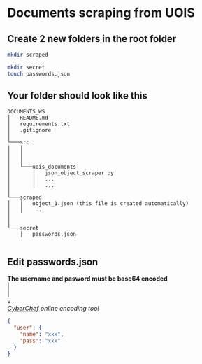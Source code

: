 # Documents scraping from UOIS

## Create 2 new folders in the root folder

```bash
mkdir scraped

mkdir secret
touch passwords.json
```

## Your folder should look like this

```
DOCUMENTS_WS
│   README.md
│   requirements.txt
│   .gitignore
│
└───src
│   │
│   │
│   │
│   └───uois_documents
│       │   json_object_scraper.py
│       │   ...
│       │   ...
│
└───scraped
│   │   object_1.json (this file is created automatically)
│   │   ...
│
│
└───secret
    │   passwords.json


```

## Edit passwords.json

**The username and pasword must be base64 encoded** <br />
|<br />
|<br />
v<br />
_[CyberChef](<https://gchq.github.io/CyberChef/#recipe=To_Base64('A-Za-z0-9%2B/%3D')&input=cGFzc3dvcmQ>) online encoding tool_

```json
{
  "user": {
    "name": "xxx",
    "pass": "xxx"
  }
}
```
